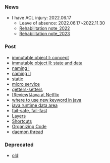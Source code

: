 ### News  
- I have ACL injury: 2022.06.17
    - Leave of absence: 2022.06.17~2022.11.30
    - [Rehabilitation note_2022](https://docs.google.com/document/d/1TR7XZw0wRNqMmsUnf-f2GO2urjwLKBanJM9dJQePw58/edit?usp=sharing)   
    - [Rehabilitation note_2023](https://docs.google.com/document/d/1GDOack_Uf0pv5ZoWO0emTzveGV7XfXYMiMN1nPnGByU/edit?usp=sharing)  

### Post 
- [immutable object I: concept](/post/immutable.md)  
- [immutable object II: state and data](/post/stateAndData.md)  
- [naming I](/post/name.md)
- [naming II](/post/compound-name.md)
- [static](/post/static.md)
- [micro service](/post/micro-service.md)
- [getters-setters](/post/getters-setters.md)
- [[Review]Java at Netflix](/post/javaAtNetflix.md)
- [where to use new keyword in java](/post/dependency-injection.md)
- [java runtime data area](/post/runtime-data-area.md)
- [fail-safe, fail-fast](/post/fail-safe-fail-fast.md)
- [Layers](/post/get-your-hands-dirty/ch02.md)  
- [Shortcuts](/post/get-your-hands-dirty/ch11.md)
- [Organizing Code](/post/get-your-hands-dirty/ch04.md)  
- [daemon thread](/post/daemon-thread.md)

### Deprecated
- [old](/old/index.md)
